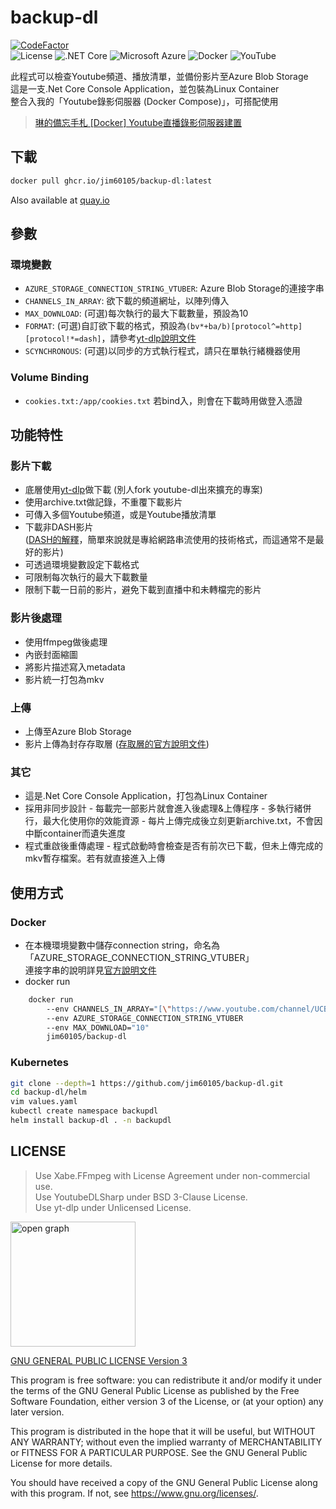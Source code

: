 # backup-dl

[![CodeFactor](https://www.codefactor.io/repository/github/jim60105/backup-dl/badge?style=for-the-badge)](https://www.codefactor.io/repository/github/jim60105/backup-dl)  
![License](https://img.shields.io/github/license/jim60105/backup-dl?style=for-the-badge)
![.NET Core](https://img.shields.io/static/v1?style=for-the-badge&message=.NET+Core&color=512BD4&logo=.NET&logoColor=FFFFFF&label=)
![Microsoft Azure](https://img.shields.io/static/v1?style=for-the-badge&message=Microsoft+Azure&color=0078D4&logo=Microsoft+Azure&logoColor=FFFFFF&label=)
![Docker](https://img.shields.io/static/v1?style=for-the-badge&message=Docker&color=2496ED&logo=Docker&logoColor=FFFFFF&label=)
![YouTube](https://img.shields.io/static/v1?style=for-the-badge&message=YouTube&color=FF0000&logo=YouTube&logoColor=FFFFFF&label=)

此程式可以檢查Youtube頻道、播放清單，並備份影片至Azure Blob Storage\
這是一支.Net Core Console Application，並包裝為Linux Container\
整合入我的「Youtube錄影伺服器 (Docker Compose)」，可搭配使用

> [琳的備忘手札 [Docker] Youtube直播錄影伺服器建置](https://blog.maki0419.com/2020/11/docker-youtube-dl-auto-recording-live-dl.html)

## 下載

``` bash
docker pull ghcr.io/jim60105/backup-dl:latest
```

Also available at [quay.io](https://quay.io/repository/jim60105/backup-dl?tab=tags)

## 參數

### 環境變數

- `AZURE_STORAGE_CONNECTION_STRING_VTUBER`: Azure Blob Storage的連接字串
- `CHANNELS_IN_ARRAY`: 欲下載的頻道網址，以陣列傳入
- `MAX_DOWNLOAD`: (可選)每次執行的最大下載數量，預設為10
- `FORMAT`: (可選)自訂欲下載的格式，預設為`(bv*+ba/b)[protocol^=http][protocol!*=dash]`，請參考[yt-dlp說明文件](https://github.com/yt-dlp/yt-dlp#format-selection)
- `SCYNCHRONOUS`: (可選)以同步的方式執行程式，請只在單執行緒機器使用

### Volume Binding

- `cookies.txt:/app/cookies.txt` 若bind入，則會在下載時用做登入憑證

## 功能特性

### 影片下載

- 底層使用[yt-dlp](https://github.com/yt-dlp/yt-dlp)做下載 (別人fork youtube-dl出來擴充的專案)
- 使用archive.txt做記錄，不重覆下載影片
- 可傳入多個Youtube頻道，或是Youtube播放清單
- 下載非DASH影片\
([DASH的解釋](https://zh.wikipedia.org/wiki/%E5%9F%BA%E4%BA%8EHTTP%E7%9A%84%E5%8A%A8%E6%80%81%E8%87%AA%E9%80%82%E5%BA%94%E6%B5%81)，簡單來說就是專給網路串流使用的技術格式，而這通常不是最好的影片)
- 可透過環境變數設定下載格式
- 可限制每次執行的最大下載數量
- 限制下載一日前的影片，避免下載到直播中和未轉檔完的影片

### 影片後處理

- 使用ffmpeg做後處理
- 內嵌封面縮圖
- 將影片描述寫入metadata
- 影片統一打包為mkv

### 上傳

- 上傳至Azure Blob Storage
- 影片上傳為封存存取層 ([存取層的官方說明文件](https://docs.microsoft.com/zh-tw/azure/storage/blobs/storage-blob-storage-tiers))

### 其它

- 這是.Net Core Console Application，打包為Linux Container
- 採用非同步設計
        - 每載完一部影片就會進入後處理&上傳程序
        - 多執行緒併行，最大化使用你的效能資源
        - 每片上傳完成後立刻更新archive.txt，不會因中斷container而遺失進度
- 程式重啟後重傳處理
        - 程式啟動時會檢查是否有前次已下載，但未上傳完成的mkv暫存檔案。若有就直接進入上傳

## 使用方式

### Docker

- 在本機環境變數中儲存connection string，命名為「AZURE_STORAGE_CONNECTION_STRING_VTUBER」\
連接字串的說明詳見[官方說明文件](https://docs.microsoft.com/zh-tw/azure/storage/common/storage-account-keys-manage?toc=%2Fazure%2Fstorage%2Fblobs%2Ftoc.json&tabs=azure-portal#view-account-access-keys)
- docker run

``` bash
    docker run 
        --env CHANNELS_IN_ARRAY="[\"https://www.youtube.com/channel/UCBC7vYFNQoGPupe5NxPG4Bw\", \"https://www.youtube.com/channel/UC7XCjKxBEct0uAukpQXNFPw\"]" 
        --env AZURE_STORAGE_CONNECTION_STRING_VTUBER 
        --env MAX_DOWNLOAD="10" 
        jim60105/backup-dl
```

### Kubernetes

```sh
git clone --depth=1 https://github.com/jim60105/backup-dl.git
cd backup-dl/helm
vim values.yaml
kubectl create namespace backupdl
helm install backup-dl . -n backupdl
```

## LICENSE

> Use Xabe.FFmpeg with License Agreement under non-commercial use.  
> Use YoutubeDLSharp under BSD 3-Clause License.  
> Use yt-dlp under Unlicensed License.

<img src="https://github.com/jim60105/backup-dl/assets/16995691/c15741ac-04f9-44e3-b97a-32ecb731c823" alt="open graph" width="200" />

[GNU GENERAL PUBLIC LICENSE Version 3](LICENSE)

This program is free software: you can redistribute it and/or modify it under the terms of the GNU General Public License as published by the Free Software Foundation, either version 3 of the License, or (at your option) any later version.

This program is distributed in the hope that it will be useful, but WITHOUT ANY WARRANTY; without even the implied warranty of MERCHANTABILITY or FITNESS FOR A PARTICULAR PURPOSE. See the GNU General Public License for more details.

You should have received a copy of the GNU General Public License along with this program. If not, see <https://www.gnu.org/licenses/>.
